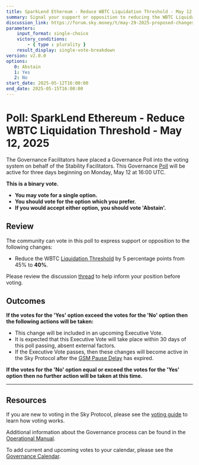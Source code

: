 ```yaml
---
title: SparkLend Ethereum - Reduce WBTC Liquidation Threshold - May 12, 2025
summary: Signal your support or opposition to reducing the WBTC Liquidation Threshold on SparkLend on mainnet.
discussion_link: https://forum.sky.money/t/may-29-2025-proposed-changes-to-spark-for-upcoming-spell/26372
parameters:
    input_format: single-choice
    victory_conditions:
        - { type : plurality }
    result_display: single-vote-breakdown
version: v2.0.0
options:
   0: Abstain
   1: Yes
   2: No
start_date: 2025-05-12T16:00:00
end_date: 2025-05-15T16:00:00
---
```

# Poll: SparkLend Ethereum - Reduce WBTC Liquidation Threshold - May 12, 2025

The Governance Facilitators have placed a Governance Poll into the voting system on behalf of the Stability Facilitators. This Governance [Poll](https://sky-atlas.powerhouse.io/#A.1.9.1_Operational_Weekly_Cycle-b189fa17-57a9-4d4e-9780-0ce4efd94211%7C0db30308) will be active for three days beginning on Monday, May 12 at 16:00 UTC.

**This is a binary vote.**

- **You may vote for a single option.**
- **You should vote for the option which you prefer.**
- **If you would accept either option, you should vote 'Abstain'.**

## Review

The community can vote in this poll to express support or opposition to the following changes:

- Reduce the WBTC [Liquidation Threshold](https://sky-atlas.powerhouse.io/A.AG1.3.2.2.1.1.5_Liquidation_Threshold_Definition/1c1f2ff0-8d73-81ea-bd7e-feb73a44923a|7896ed3326389fe3553030cd0a82f68efd49) by 5 percentage points from 45% to **40%**.

Please review the discussion [thread](https://forum.sky.money/t/may-29-2025-proposed-changes-to-spark-for-upcoming-spell/26372) to help inform your position before voting.

## Outcomes

**If the votes for the 'Yes' option exceed the votes for the 'No' option then the following actions will be taken:**

- This change will be included in an upcoming Executive Vote.
- It is expected that this Executive Vote will take place within 30 days of this poll passing, absent external factors.
- If the Executive Vote passes, then these changes will become active in the Sky Protocol after the [GSM Pause Delay](https://sky-atlas.powerhouse.io/A.1.9.2.1_Pause_Delay/a98b8227-95f6-4711-9d8d-f52cbc6ad2d0%7C0db30758e055) has expired.

**If the votes for the 'No' option equal or exceed the votes for the 'Yes' option then no further action will be taken at this time.**

---

## Resources

If you are new to voting in the Sky Protocol, please see the [voting guide](https://manual.makerdao.com/governance/voting-in-makerdao/on-chain-governance) to learn how voting works.

Additional information about the Governance process can be found in the [Operational Manual](https://manual.makerdao.com).

To add current and upcoming votes to your calendar, please see the [Governance Calendar](https://manual.makerdao.com/makerdao/calendars/governance-calendar).
